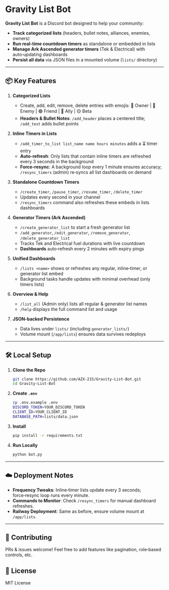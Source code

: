 # Gravity List Bot

**Gravity List Bot** is a Discord bot designed to help your community:

- **Track categorized lists** (headers, bullet notes, alliances, enemies, owners)
- **Run real‑time countdown timers** as standalone or embedded in lists
- **Manage Ark Ascended generator timers** (Tek & Electrical) with auto‑updating dashboards
- **Persist all data** via JSON files in a mounted volume (`lists/` directory)

---

## 📦 Key Features

1. **Categorized Lists**  
   - Create, add, edit, remove, delete entries with emojis: 👑 Owner | 🔴 Enemy | 🟢 Friend | 🔵 Ally | 🟡 Beta
   - **Headers & Bullet Notes**: `/add_header` places a centered title; `/add_text` adds bullet points

2. **Inline Timers in Lists**  
   - `/add_timer_to_list list_name name hours minutes` adds a ⏳ timer entry
   - **Auto‑refresh**: Only lists that contain inline timers are refreshed every 3 seconds in the background
   - **Force‑resync**: A background loop every 1 minute ensures accuracy; `/resync_timers` (admin) re‑syncs all list dashboards on demand

3. **Standalone Countdown Timers**  
   - `/create_timer`, `/pause_timer`, `/resume_timer`, `/delete_timer`  
   - Updates every second in your channel  
   - `/resync_timers` command also refreshes these embeds in lists dashboards

4. **Generator Timers (Ark Ascended)**  
   - `/create_generator_list` to start a fresh generator list  
   - `/add_generator`, `/edit_generator`, `/remove_generator`, `/delete_generator_list`
   - Tracks Tek and Electrical fuel durations with live countdown  
   - **Dashboards** auto‑refresh every 2 minutes with expiry pings

5. **Unified Dashboards**  
   - `/lists <name>` shows or refreshes any regular, inline‑timer, or generator list embed  
   - Background tasks handle updates with minimal overhead (only timers lists)

6. **Overview & Help**  
   - `/list_all` (Admin only) lists all regular & generator list names
   - `/help` displays the full command list and usage

7. **JSON‑backed Persistence**  
   - Data lives under `lists/` (including `generator_lists/`)  
   - Volume mount (`/app/lists`) ensures data survives redeploys

---

## 🛠️ Local Setup

1. **Clone the Repo**
   ```bash
   git clone https://github.com/AZX-215/Gravity-List-Bot.git
   cd Gravity-List-Bot
   ```

2. **Create `.env`**
   ```bash
   cp .env.example .env
   DISCORD_TOKEN=YOUR_DISCORD_TOKEN
   CLIENT_ID=YOUR_CLIENT_ID
   DATABASE_PATH=lists/data.json
   ```

3. **Install**
   ```bash
   pip install -r requirements.txt
   ```

4. **Run Locally**
   ```bash
   python bot.py
   ```

---

## ☁️ Deployment Notes

- **Frequency Tweaks**: Inline‐timer lists update every 3 seconds; force‑resync loop runs every minute.
- **Commands to Monitor**: Check `/resync_timers` for manual dashboard refreshes.
- **Railway Deployment**: Same as before, ensure volume mount at `/app/lists`.

---

## 🤝 Contributing

PRs & issues welcome! Feel free to add features like pagination, role‑based controls, etc.

## 📜 License

MIT License
